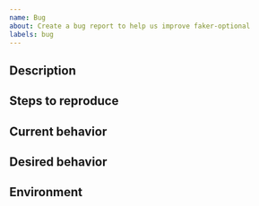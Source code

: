 ```yaml
---
name: Bug
about: Create a bug report to help us improve faker-optional
labels: bug
---
```


## Description
<!-- A clear and concise description of what the bug is. -->

## Steps to reproduce
<!-- Steps to reproduce the behavior:
1. Run ...
2. ...
3. ... -->

## Current behavior
<!-- What happens actually so you think this is a bug. -->

## Desired behavior
<!--
A clear and concise description of what you expected to happen.

**Screenshots**
If applicable, add screenshots to help explain your problem.
-->

## Environment
<!--
make version

# or

python -c "import faker_optional.version; print(faker_optional.version.version_info())"
-->
